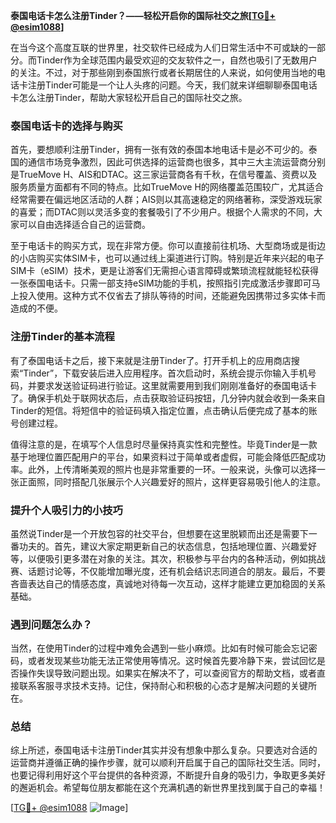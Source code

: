 **泰国电话卡怎么注册Tinder？——轻松开启你的国际社交之旅[[TG💪+ @esim1088](https://t.me/s/esim1088)]**

在当今这个高度互联的世界里，社交软件已经成为人们日常生活中不可或缺的一部分。而Tinder作为全球范围内最受欢迎的交友软件之一，自然也吸引了无数用户的关注。不过，对于那些刚到泰国旅行或者长期居住的人来说，如何使用当地的电话卡注册Tinder可能是一个让人头疼的问题。今天，我们就来详细聊聊泰国电话卡怎么注册Tinder，帮助大家轻松开启自己的国际社交之旅。

### 泰国电话卡的选择与购买

首先，要想顺利注册Tinder，拥有一张有效的泰国本地电话卡是必不可少的。泰国的通信市场竞争激烈，因此可供选择的运营商也很多，其中三大主流运营商分别是TrueMove H、AIS和DTAC。这三家运营商各有千秋，在信号覆盖、资费以及服务质量方面都有不同的特点。比如TrueMove H的网络覆盖范围较广，尤其适合经常需要在偏远地区活动的人群；AIS则以其高速稳定的网络著称，深受游戏玩家的喜爱；而DTAC则以灵活多变的套餐吸引了不少用户。根据个人需求的不同，大家可以自由选择适合自己的运营商。

至于电话卡的购买方式，现在非常方便。你可以直接前往机场、大型商场或是街边的小店购买实体SIM卡，也可以通过线上渠道进行订购。特别是近年来兴起的电子SIM卡（eSIM）技术，更是让游客们无需担心语言障碍或繁琐流程就能轻松获得一张泰国电话卡。只需一部支持eSIM功能的手机，按照指引完成激活步骤即可马上投入使用。这种方式不仅省去了排队等待的时间，还能避免因携带过多实体卡而造成的不便。

### 注册Tinder的基本流程

有了泰国电话卡之后，接下来就是注册Tinder了。打开手机上的应用商店搜索“Tinder”，下载安装后进入应用程序。首次启动时，系统会提示你输入手机号码，并要求发送验证码进行验证。这里就需要用到我们刚刚准备好的泰国电话卡了。确保手机处于联网状态后，点击获取验证码按钮，几分钟内就会收到一条来自Tinder的短信。将短信中的验证码填入指定位置，点击确认后便完成了基本的账号创建过程。

值得注意的是，在填写个人信息时尽量保持真实性和完整性。毕竟Tinder是一款基于地理位置匹配用户的平台，如果资料过于简单或者虚假，可能会降低匹配成功率。此外，上传清晰美观的照片也是非常重要的一环。一般来说，头像可以选择一张正面照，同时搭配几张展示个人兴趣爱好的照片，这样更容易吸引他人的注意。

### 提升个人吸引力的小技巧

虽然说Tinder是一个开放包容的社交平台，但想要在这里脱颖而出还是需要下一番功夫的。首先，建议大家定期更新自己的状态信息，包括地理位置、兴趣爱好等，以便吸引更多潜在对象的关注。其次，积极参与平台内的各种活动，例如挑战赛、话题讨论等，不仅能增加曝光度，还有机会结识志同道合的朋友。最后，不要吝啬表达自己的情感态度，真诚地对待每一次互动，这样才能建立更加稳固的关系基础。

### 遇到问题怎么办？

当然，在使用Tinder的过程中难免会遇到一些小麻烦。比如有时候可能会忘记密码，或者发现某些功能无法正常使用等情况。这时候首先要冷静下来，尝试回忆是否操作失误导致问题出现。如果实在解决不了，可以查阅官方的帮助文档，或者直接联系客服寻求技术支持。记住，保持耐心和积极的心态才是解决问题的关键所在。

### 总结

综上所述，泰国电话卡注册Tinder其实并没有想象中那么复杂。只要选对合适的运营商并遵循正确的操作步骤，就可以顺利开启属于自己的国际社交生活。同时，也要记得利用好这个平台提供的各种资源，不断提升自身的吸引力，争取更多美好的邂逅机会。希望每位朋友都能在这个充满机遇的新世界里找到属于自己的幸福！

[[TG💪+ @esim1088](https://t.me/s/esim1088) ![Image](https://i.postimg.cc/4NQfJmqS/Snipaste-2025-05-13-00-14-12.png)]